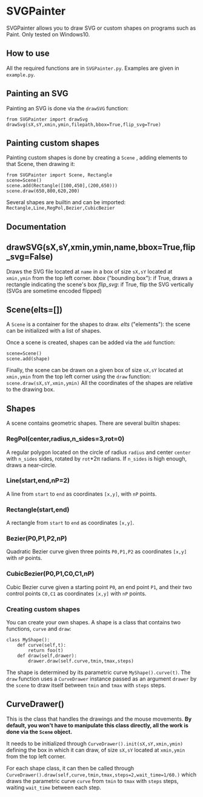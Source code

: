 SVGPainter
===================
SVGPainter allows you to draw SVG or custom shapes on programs such as Paint.
Only tested on Windows10.

How to use
-------------
All the required functions are in `SVGPainter.py`. Examples are given in `example.py`.
## Painting an SVG
Painting an SVG is done via the `drawSVG` function:

    from SVGPainter import drawSvg
    drawSvg(sX,sY,xmin,ymin,filepath,bbox=True,flip_svg=True)
## Painting custom shapes
Painting custom shapes is done by creating a `Scene` , adding elements to that Scene, then drawing it:

    from SVGPainter import Scene, Rectangle
    scene=Scene()
    scene.add(Rectangle([100,450],(200,650)))
    scene.draw(650,800,620,200)

Several shapes are builtin and can be imported: `Rectangle,Line,RegPol,Bezier,CubicBezier`

Documentation
-------------
## drawSVG(sX,sY,xmin,ymin,name,bbox=True,flip_svg=False)
Draws the SVG file located at `name` in a box of size `sX,sY` located at `xmin,ymin` from the top left corner.
*bbox* ("bounding box"): if True, draws a rectangle indicating the scene's box
*flip_svg*: if True, flip the SVG vertically (SVGs are sometime encoded flipped)

## Scene(elts=[])
A `Scene` is a container for the shapes to draw.
*elts* ("elements"): the scene can be initialized with a list of shapes.

Once a scene is created, shapes can be added via the `add` function:

    scene=Scene()
    scene.add(shape)
  
Finally, the scene can be drawn on a given box of size `sX,sY` located at `xmin,ymin` from the top left corner using the `draw` function:
 `scene.draw(sX,sY,xmin,ymin)`
 All the coordinates of the shapes are relative to the drawing box.

## Shapes
A scene contains geometric shapes. There are several builtin shapes:
### RegPol(center,radius,n_sides=3,rot=0)
A regular polygon located on the circle of radius `radius` and center `center` with `n_sides` sides, rotated by `rot`*2π radians. If `n_sides` is high enough, draws a near-circle.
### Line(start,end,nP=2)
A line from `start` to `end` as coordinates `[x,y]`, with `nP` points.
### Rectangle(start,end)
A rectangle from `start` to `end` as coordinates `[x,y]`.
### Bezier(P0,P1,P2,nP)
Quadratic Bezier curve given three points `P0,P1,P2` as coordinates `[x,y]` with `nP` points.
### CubicBezier(P0,P1,C0,C1,nP)
Cubic Bezier curve given a starting point `P0`, an end point `P1`, and their two control points `C0,C1` as coordinates `[x,y]` with `nP` points.

### Creating custom shapes
You can create your own shapes. A shape is a class that contains two functions, `curve` and `draw`:

    class MyShape():
    	def curve(self,t):
    		return foo(t)
    	def draw(self,drawer):
    		drawer.draw(self.curve,tmin,tmax,steps)
 The shape is determined by its parametric curve `MyShape().curve(t)`. 
 The `draw` function uses a `CurveDrawer` instance passed as an argument `drawer` by the `scene` to draw itself between `tmin` and `tmax` with `steps` steps.

## CurveDrawer()
This is the class that handles the drawings and the mouse movements. **By default, you won't have to manipulate this class directly, all the work is done via the `Scene` object.**

It needs to be initialized through `CurveDrawer().init(sX,sY,xmin,ymin)` defining the box in which it can draw, of size `sX,sY` located at `xmin,ymin` from the top left corner.

For each shape class, it can then be called through `CurveDrawer().draw(self,curve,tmin,tmax,steps=2,wait_time=1/60.)` which draws the parametric curve `curve` from `tmin` to `tmax` with `steps` steps, waiting `wait_time` between each step.